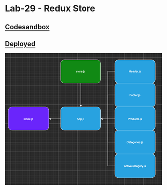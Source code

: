 # Lab-29 - Redux Store

## [Codesandbox](https://codesandbox.io/s/github/claytonjones-401n16/redux-store/tree/phase-2)

## [Deployed](https://youthful-northcutt-588b59.netlify.app/)

![UML](./public/assets/UML.png)
